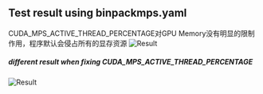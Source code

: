 ## Test result using binpackmps.yaml  
CUDA_MPS_ACTIVE_THREAD_PERCENTAGE对GPU Memory没有明显的限制作用，程序默认会侵占所有的显存资源
![Result](https://ws2.sinaimg.cn/large/006tNc79ly1g3xgthjmsdj30uo06ojsv.jpg)   
##### different result when fixing CUDA_MPS_ACTIVE_THREAD_PERCENTAGE  
![Result](https://ws4.sinaimg.cn/large/006tNc79ly1g4s7ubcv4oj315a09mjsm.jpg)